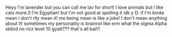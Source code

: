 Heyy I'm lavender but you can call me lav for short! 
I love animals but I like cats more:3
I'm Egyptian! but I'm not good at spelling it idk y D:
if I'm kinda mean i don't rlly mean it! me being mean is like a joke! I don't mean anything about it! 
sometimes my personality is brainrot like erm what the sigma Alpha skibid no rizz level 10 gyatt??? 
that's all bai!!! 
